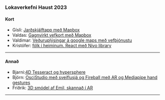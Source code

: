 ### Lokaverkefni Haust 2023

#### Kort
- Gísli: [Jarðskjálftapp með Mapbox](https://github.com/AndresHaukur/Verkefni-5-FORR3)
- Valdas: [Gagnvirkt vefkort með Mapbox](https://github.com/valdaska21/FORR3FV05EU---Verkefni-5---Valdas/blob/main/README.md)
- Valdimar: [Veðuruplýsingar á google maps með vefþjónustu](https://github.com/vValdimar/VIDVEF/tree/main/VIDMOTSFORRITUN/lokaverk) 
- Kristófer: [fólk í heiminum. React með Nivo library](https://fantastic-sfogliatella-717d34.netlify.app/) 

---

#### Annað
- Bjarni:[4D Tesseract og hypersphere](https://github.com/Bjarni123/threejs/blob/main/ThreejsTesseract/readme.md)
- Björn: [OsciStudio með sveiflusjá og Fireball með AR og Mediapipe hand gestures](https://github.com/bjornthor21/verk5-vidmot/blob/main/README.md)
- Friðrik: [3D smódel af Emil, skannað í AR](https://github.com/GilliGalli/FORR3FV05EU-lokaverkefni)

---
